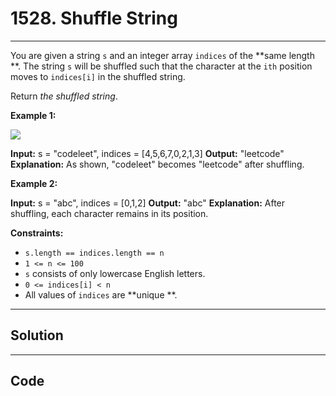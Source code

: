 # 1528. Shuffle String

---

You are given a string `s` and an integer array `indices` of the **same length **. The string `s` will be shuffled such that the character at the `ith` position moves to `indices[i]` in the shuffled string.

Return _the shuffled string_.

 

**Example 1:**

![](https://assets.leetcode.com/uploads/2020/07/09/q1.jpg)


**Input:** s = "codeleet", indices = [4,5,6,7,0,2,1,3]
**Output:** "leetcode"
**Explanation:** As shown, "codeleet" becomes "leetcode" after shuffling.


**Example 2:**


**Input:** s = "abc", indices = [0,1,2]
**Output:** "abc"
**Explanation:** After shuffling, each character remains in its position.


 

**Constraints:**

  * `s.length == indices.length == n`
  * `1 <= n <= 100`
  * `s` consists of only lowercase English letters.
  * `0 <= indices[i] < n`
  * All values of `indices` are **unique **.

---

## Solution



---

## Code
```python


```